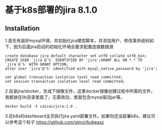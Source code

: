 # 基于k8s部署的jira 8.1.0



## Installation 

1.首先有装好mysql环境，并初始化jira建库脚本，并添加用户、修改事务级别如下，因为后面jira启动的初始化环境会要求配置连接数据源

```mysql
create database jira default character set utf8 collate utf8_bin;
CREATE USER `jira`@`%` IDENTIFIED BY 'jira';GRANT ALL ON *.* TO `jira`@`%` WITH GRANT OPTION;
alter user 'jira'@'%' identified with mysql_native_password by 'jira';

set global transaction isolation level read committed;
set session transaction isolation level read committed;
```

2.目录jira/docker，生成下镜像文件，这里docker镜像创建过程中所需的文件，我都放在lib目录里面了，无需改动，里面包含mysql驱动jar等。

```
docker build -t caicai/jira:1.0 .
```

3.在k8s的dashboard主页执行jira.yaml部署文件。如果你还没部署k8s，建议可以参考这个轮子 https://github.com/gjmzj/kubeasz
